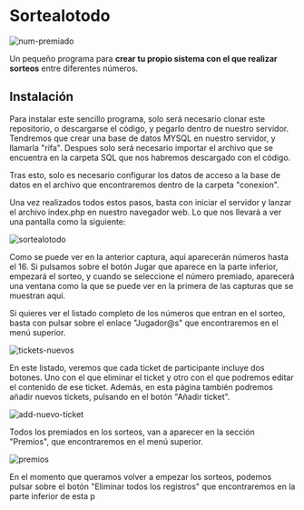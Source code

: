 # Sortealotodo

![num-premiado](https://user-images.githubusercontent.com/6242827/214825485-c0c3d33a-312a-4bf8-856c-b42a94539713.png)

Un pequeño programa para <b>crear tu propio sistema con el que realizar sorteos</b> entre diferentes números.

## Instalación

Para instalar este sencillo programa, solo será necesario clonar este repositorio, o descargarse el código, y pegarlo dentro de nuestro servidor. Tendremos que crear una base de datos MYSQL en nuestro servidor, y llamarla "rifa". Despues solo será necesario importar el archivo que se encuentra en la carpeta SQL que nos habremos descargado con el código.

Tras esto, solo es necesario configurar los datos de acceso a la base de datos en el archivo que encontraremos dentro de la carpeta "conexion".

Una vez realizados todos estos pasos, basta con iniciar el servidor y lanzar el archivo index.php en nuestro navegador web. Lo que nos llevará a ver una pantalla como la siguiente:

![sortealotodo](https://user-images.githubusercontent.com/6242827/214824103-122bbc68-b5a6-4453-8c83-31a15d2b46c1.png)

Como se puede ver en la anterior captura, aquí aparecerán números hasta el 16. Si pulsamos sobre el botón Jugar que aparece en la parte inferior, empezará el sorteo, y cuando se seleccione el número premiado, aparecerá una ventana como la que se puede ver en la primera de las capturas que se muestran aquí.

Si quieres ver el listado completo de los números que entran en el sorteo, basta con pulsar sobre el enlace "Jugador@s" que encontraremos en el menú superior.

![tickets-nuevos](https://user-images.githubusercontent.com/6242827/214826129-28544946-7202-4693-b7c5-955b9c82df85.png)

En este listado, veremos que cada ticket de participante incluye dos botones. Uno con el que eliminar el ticket y otro con el que podremos editar el contenido de ese ticket. Además, en esta página también podremos añadir nuevos tickets, pulsando en el botón "Añadir ticket".

![add-nuevo-ticket](https://user-images.githubusercontent.com/6242827/214826534-16f0c511-f51e-4a6c-830a-8a81b0b7c819.png)

Todos los premiados en los sorteos, van a aparecer en la sección "Premios", que encontraremos en el menú superior.

![premios](https://user-images.githubusercontent.com/6242827/214826760-941f7901-7150-4c0c-870f-6b21086e2c53.png)

En el momento que queramos volver a empezar los sorteos, podemos pulsar sobre el botón "Eliminar todos los registros" que encontraremos en la parte inferior de esta p
